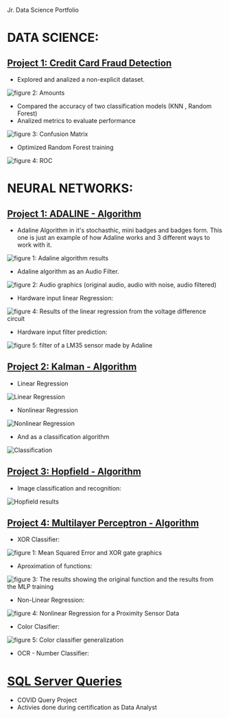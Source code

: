Jr. Data Science Portfolio

# DATA SCIENCE:
## [Project 1: Credit Card Fraud Detection](https://github.com/Camiloalejan/CreditCardFraudDetection_DataScienceProject)

- Explored and analized a non-explicit dataset.

![_figure 2: Amounts_](/images/amounts.png)

- Compared the accuracy of two classification models (KNN , Random Forest)
- Analized metrics to evaluate performance

![_figure 3: Confusion Matrix_](/images/confusion%20matrix.png)

- Optimized Random Forest training

![_figure 4: ROC_](/images/ROC.png)


# NEURAL NETWORKS:
## [Project 1: ADALINE - Algorithm](https://github.com/Camiloalejan/ADALINE-Algorithm-and-Practical-Examples)
- Adaline Algorithm in it's stochasthic, mini badges and badges form. This one is just an example of how Adaline works and 3 different ways to work with it.

![_figure 1: Adaline algorithm results_](/images/Adaline_results.png)

- Adaline algorithm as an Audio Filter.

![_figure 2: Audio graphics (original audio, audio with noise, audio filtered)_](/images/Adaline_Audio_Filter_results.png)

- Hardware input linear Regression:

![_figure 4: Results of the linear regression from the voltage difference circuit_](/images/Adaline_DV_results.png)

- Hardware input filter prediction:

![_figure 5: filter of a LM35 sensor made by Adaline_](/images/Adaline_LM35_results.png)

## [Project 2: Kalman - Algorithm](https://github.com/Camiloalejan/Kalman-Algorithm)
- Linear Regression

![Linear Regression](/images/regLin.png)

- Nonlinear Regression

![Nonlinear Regression](/images/regNoLin.png)

- And as a classification algorithm

![Classification](/images/clasi.png)

## [Project 3: Hopfield - Algorithm](https://github.com/Camiloalejan/Hopfield-Algorithm)
- Image classification and recognition:

![Hopfield results](/images/Hopfield_results.png)


## [Project 4: Multilayer Perceptron - Algorithm](https://github.com/Camiloalejan/Multilayer-Perceptron-Practical-Examples-)
- XOR Classifier:

![_figure 1: Mean Squared Error and XOR gate graphics_](/images/MLP_XOR_results.png)

- Aproximation of functions:

![_figure 3: The results showing the original function and the results from the MLP training_](/images/MLP_Aproximation_of_Functions_results.png)

- Non-Linear Regression:

![_figure 4: Nonlinear Regression for a Proximity Sensor Data_](/images/MLP_Proximity_Sensor_NLR_results.png)

- Color Clasifier:

![_figure 5: Color classifier generalization_](/images/MLP_Colors_Classifier_generalization.png)

- OCR - Number Classifier:

# [SQL Server Queries](https://github.com/Camiloalejan/SQL-Portfolio)
- COVID Query Project
- Activies done during certification as Data Analyst
